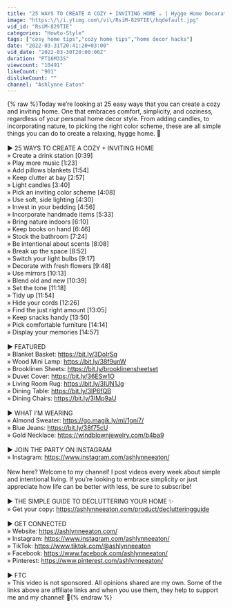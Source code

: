 ```yaml
---
title: "25 WAYS TO CREATE A COZY + INVITING HOME ☕️ | Hygge Home Decorating Tips"
image: "https:\/\/i.ytimg.com\/vi\/RsiM-829TIE\/hqdefault.jpg"
vid_id: "RsiM-829TIE"
categories: "Howto-Style"
tags: ["cosy home tips","cozy home tips","home decor hacks"]
date: "2022-03-31T20:41:20+03:00"
vid_date: "2022-03-30T20:00:06Z"
duration: "PT16M33S"
viewcount: "10491"
likeCount: "901"
dislikeCount: ""
channel: "Ashlynne Eaton"
---
```

{% raw %}Today we’re looking at 25 easy ways that you can create a cozy and inviting home. One that embraces comfort, simplicity, and coziness, regardless of your personal home decor style. From adding candles, to incorporating nature, to picking the right color scheme, these are all simple things you can do to create a relaxing, hygge home. 🤍<br /><br />► 25 WAYS TO CREATE A COZY + INVITING HOME<br />    » Create a drink station [0:39]<br />    » Play more music [1:23]<br />    » Add pillows blankets [1:54]<br />    » Keep clutter at bay [2:57]<br />    » Light candles [3:40]<br />    » Pick an inviting color scheme [4:08]<br />    » Use soft, side lighting [4:30]<br />    » Invest in your bedding [4:56]<br />    » Incorporate handmade items [5:33]<br />    » Bring nature indoors [6:10]<br />    » Keep books on hand [6:46]<br />    » Stock the bathroom [7:24]<br />    » Be intentional about scents [8:08]<br />    » Break up the space [8:52]<br />    » Switch your light bulbs [9:17]<br />    » Decorate with fresh flowers [9:48]<br />    » Use mirrors [10:13]<br />    » Blend old and new [10:39]<br />    » Set the tone [11:18]<br />    » Tidy up [11:54]<br />    » Hide your cords [12:26]<br />    » Find the just right amount [13:05]<br />    » Keep snacks handy [13:50]<br />    » Pick comfortable furniture [14:14]<br />    » Display your memories [14:57]<br /><br />► FEATURED<br />    » Blanket Basket: <a rel="nofollow" target="blank" href="https://bit.ly/3DoIrSq">https://bit.ly/3DoIrSq</a> <br />    » Wood Mini Lamp: <a rel="nofollow" target="blank" href="https://bit.ly/38f9unW">https://bit.ly/38f9unW</a> <br />    » Brooklinen Sheets: <a rel="nofollow" target="blank" href="https://bit.ly/brooklinensheetset">https://bit.ly/brooklinensheetset</a><br />    » Duvet Cover: <a rel="nofollow" target="blank" href="https://bit.ly/36ESw1O">https://bit.ly/36ESw1O</a> <br />    » Living Room Rug: <a rel="nofollow" target="blank" href="https://bit.ly/3IUN1Jg">https://bit.ly/3IUN1Jg</a> <br />    » Dining Table: <a rel="nofollow" target="blank" href="https://bit.ly/3IP6fQB">https://bit.ly/3IP6fQB</a> <br />    » Dining Chairs: <a rel="nofollow" target="blank" href="https://bit.ly/3IMp9aU">https://bit.ly/3IMp9aU</a> <br /><br />► WHAT I’M WEARING<br />    » Almond Sweater: <a rel="nofollow" target="blank" href="https://go.magik.ly/ml/1gni7/">https://go.magik.ly/ml/1gni7/</a><br />    » Blue Jeans: <a rel="nofollow" target="blank" href="https://bit.ly/38f75cU">https://bit.ly/38f75cU</a> <br />    » Gold Necklace: <a rel="nofollow" target="blank" href="https://windblownjewelry.com/b4ba9">https://windblownjewelry.com/b4ba9</a> <br /><br />► JOIN THE PARTY ON INSTAGRAM<br />    » Instagram: <a rel="nofollow" target="blank" href="https://www.instagram.com/ashlynneeaton/">https://www.instagram.com/ashlynneeaton/</a> <br /><br />New here? Welcome to my channel! I post videos every week about simple and intentional living. If you’re looking to embrace simplicity or just appreciate how life can be better with less, be sure to subscribe! <br /><br />► THE SIMPLE GUIDE TO DECLUTTERING YOUR HOME ✨<br />    » Get your copy: <a rel="nofollow" target="blank" href="https://ashlynneeaton.com/product/declutteringguide">https://ashlynneeaton.com/product/declutteringguide</a><br /><br />► GET CONNECTED<br />    » Website: <a rel="nofollow" target="blank" href="https://ashlynneeaton.com/">https://ashlynneeaton.com/</a><br />    » Instagram: <a rel="nofollow" target="blank" href="https://www.instagram.com/ashlynneeaton/">https://www.instagram.com/ashlynneeaton/</a> <br />    » TikTok: <a rel="nofollow" target="blank" href="https://www.tiktok.com/@ashlynneeaton">https://www.tiktok.com/@ashlynneeaton</a> <br />    » Facebook: <a rel="nofollow" target="blank" href="https://www.facebook.com/ashlynneeaton/">https://www.facebook.com/ashlynneeaton/</a> <br />    » Pinterest: <a rel="nofollow" target="blank" href="https://www.pinterest.com/ashlynneeaton/">https://www.pinterest.com/ashlynneeaton/</a> <br /><br />► FTC <br />    » This video is not sponsored. All opinions shared are my own. Some of the links above are affiliate links and when you use them, they help to support me and my channel! 🤍{% endraw %}
